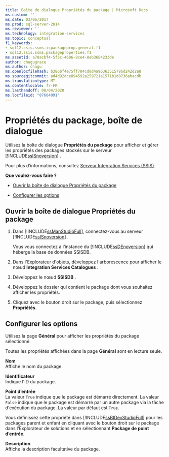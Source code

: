 ```yaml
---
title: Boîte de dialogue Propriétés du package | Microsoft Docs
ms.custom: ''
ms.date: 03/06/2017
ms.prod: sql-server-2014
ms.reviewer: ''
ms.technology: integration-services
ms.topic: conceptual
f1_keywords:
- sql12.ssis.ssms.ispackageprop.general.f1
- sql12.ssis.ssms.packageproperties.f1
ms.assetid: a70acbf4-5f5c-4606-8ce4-8eb3684233de
author: chugugrace
ms.author: chugu
ms.openlocfilehash: b386bf4e75ff784cd8d4a96363515786d242d2a8
ms.sourcegitcommit: ad4d92dce894592a259721a1571b1d8736abacdb
ms.translationtype: MT
ms.contentlocale: fr-FR
ms.lasthandoff: 08/04/2020
ms.locfileid: "87604091"
---
```

# <a name="package-properties-dialog-box"></a>Propriétés du package, boîte de dialogue
  Utilisez la boîte de dialogue **Propriétés du package** pour afficher et gérer les propriétés des packages stockés sur le serveur [!INCLUDE[ssISnoversion](../../includes/ssisnoversion-md.md)] .  
  
 Pour plus d’informations, consultez [Serveur Integration Services &#40;SSIS&#41;](integration-services-ssis-server-and-catalog.md).  
  
 **Que voulez-vous faire ?**  
  
-   [Ouvrir la boîte de dialogue Propriétés du package](#open_dialog)  
  
-   [Configurer les options](#options)  
  
##  <a name="open-the-package-properties-dialog-box"></a><a name="open_dialog"></a> Ouvrir la boîte de dialogue Propriétés du package  
  
1.  Dans [!INCLUDE[ssManStudioFull](../../includes/ssmanstudiofull-md.md)], connectez-vous au serveur [!INCLUDE[ssISnoversion](../../includes/ssisnoversion-md.md)] .  
  
     Vous vous connectez à l’instance du [!INCLUDE[ssDEnoversion](../../includes/ssdenoversion-md.md)] qui héberge la base de données SSISDB.  
  
2.  Dans l'Explorateur d'objets, développez l'arborescence pour afficher le nœud **Integration Services Catalogues** .  
  
3.  Développez le nœud **SSISDB** .  
  
4.  Développez le dossier qui contient le package dont vous souhaitez afficher les propriétés.  
  
5.  Cliquez avec le bouton droit sur le package, puis sélectionnez **Propriétés**.  
  
##  <a name="configure-the-options"></a><a name="options"></a> Configurer les options  
 Utilisez la page **Général** pour afficher les propriétés du package sélectionné.  
  
 Toutes les propriétés affichées dans la page **Général** sont en lecture seule.  
  
 **Nom**  
 Affiche le nom du package.  
  
 **Identificateur**  
 Indique l'ID du package.  
  
 **Point d’entrée**  
 La valeur `True` indique que le package est démarré directement. La valeur `False` indique que le package est démarré par un autre package via la tâche d'exécution du package. La valeur par défaut est `True`.  
  
 Vous définissez cette propriété dans [!INCLUDE[ssBIDevStudioFull](../../includes/ssbidevstudiofull-md.md)] pour les packages parent et enfant en cliquant avec le bouton droit sur le package dans l’Explorateur de solutions et en sélectionnant **Package de point d’entrée**.  
  
 **Description**  
 Affiche la description facultative du package.  
  
  
